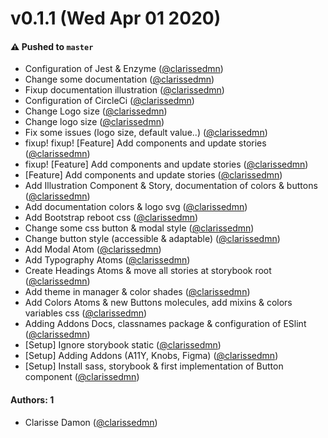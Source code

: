 # v0.1.1 (Wed Apr 01 2020)

#### ⚠️  Pushed to `master`

- Configuration of Jest & Enzyme ([@clarissedmn](https://github.com/clarissedmn))
- Change some documentation ([@clarissedmn](https://github.com/clarissedmn))
- Fixup documentation illustration ([@clarissedmn](https://github.com/clarissedmn))
- Configuration of CircleCi ([@clarissedmn](https://github.com/clarissedmn))
- Change Logo size ([@clarissedmn](https://github.com/clarissedmn))
- Change logo size ([@clarissedmn](https://github.com/clarissedmn))
- Fix some issues (logo size, default value..) ([@clarissedmn](https://github.com/clarissedmn))
- fixup! fixup! [Feature] Add components and update stories ([@clarissedmn](https://github.com/clarissedmn))
- fixup! [Feature] Add components and update stories ([@clarissedmn](https://github.com/clarissedmn))
- [Feature] Add components and update stories ([@clarissedmn](https://github.com/clarissedmn))
- Add Illustration Component & Story, documentation of colors & buttons ([@clarissedmn](https://github.com/clarissedmn))
- Add documentation colors & logo svg ([@clarissedmn](https://github.com/clarissedmn))
- Add Bootstrap reboot css ([@clarissedmn](https://github.com/clarissedmn))
- Change some css button & modal style ([@clarissedmn](https://github.com/clarissedmn))
- Change button style (accessible & adaptable) ([@clarissedmn](https://github.com/clarissedmn))
- Add Modal Atom ([@clarissedmn](https://github.com/clarissedmn))
- Add Typography Atoms ([@clarissedmn](https://github.com/clarissedmn))
- Create Headings Atoms & move all stories at storybook root ([@clarissedmn](https://github.com/clarissedmn))
- Add theme in manager & color shades ([@clarissedmn](https://github.com/clarissedmn))
- Add Colors Atoms & new Buttons molecules, add mixins & colors variables css ([@clarissedmn](https://github.com/clarissedmn))
- Adding Addons Docs, classnames package & configuration of ESlint ([@clarissedmn](https://github.com/clarissedmn))
- [Setup] Ignore storybook static ([@clarissedmn](https://github.com/clarissedmn))
- [Setup] Adding Addons (A11Y, Knobs, Figma) ([@clarissedmn](https://github.com/clarissedmn))
- [Setup] Install sass, storybook & first implementation of Button component ([@clarissedmn](https://github.com/clarissedmn))

#### Authors: 1

- Clarisse Damon ([@clarissedmn](https://github.com/clarissedmn))